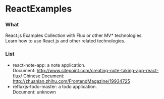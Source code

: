 # ReactExamples

### What
React.js Examples Collection with Flux or other MV* technologies.   
Learn how to use React.js and other related technologies.

### List
* react-note-app: a note application.   
Document: http://www.sitepoint.com/creating-note-taking-app-react-flux/
Chinese Document: http://zhuanlan.zhihu.com/FrontendMagazine/19934725
* refluxjs-todo-master: a todo application.  
Document: unknown
